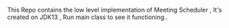 This Repo contains the low level implementation of Meeting Scheduler , It's created on JDK13 , Run main class to see it functioning..
